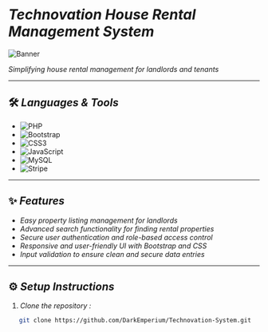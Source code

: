# *Technovation House Rental Management System*

![Banner](https://github.com/DarkEmperium/Technovation-System/blob/main/assets/images/banner1.png)

*Simplifying house rental management for landlords and tenants*

---

## 🛠️ *Languages & Tools*
- ![PHP](https://img.shields.io/badge/PHP-777BB4?style=for-the-badge&logo=php&logoColor=white)
- ![Bootstrap](https://img.shields.io/badge/Bootstrap-7952B3?style=for-the-badge&logo=bootstrap&logoColor=white)
- ![CSS3](https://img.shields.io/badge/CSS3-1572B6?style=for-the-badge&logo=css3&logoColor=white)
- ![JavaScript](https://img.shields.io/badge/JavaScript-F7DF1E?style=for-the-badge&logo=javascript&logoColor=black)
- ![MySQL](https://img.shields.io/badge/MySQL-4479A1?style=for-the-badge&logo=mysql&logoColor=white)
- ![Stripe](https://img.shields.io/badge/Stripe-008CDD?style=for-the-badge&logo=stripe&logoColor=white)

---

## ✨ *Features*
- *Easy property listing management for landlords*
- *Advanced search functionality for finding rental properties*
- *Secure user authentication and role-based access control*
- *Responsive and user-friendly UI with Bootstrap and CSS*
- *Input validation to ensure clean and secure data entries*

---

## ⚙️ *Setup Instructions*
1. *Clone the repository :*

```bash
   git clone https://github.com/DarkEmperium/Technovation-System.git
